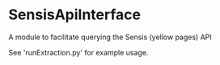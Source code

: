 # SensisApiInterface 
A module to facilitate querying the Sensis (yellow pages) API

See 'runExtraction.py' for example usage.
